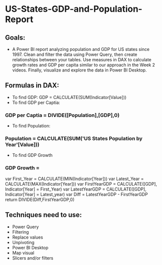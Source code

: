 # US-States-GDP-and-Population-Report

## Goals:
* A Power BI report analyzing population and GDP for US states since 1997. Clean and filter the data using Power Query, then create relationships between your tables. Use measures in DAX to calculate growth rates and GDP per capita similar to our approach in the Week 2 videos. Finally, visualize and explore the data in Power BI Desktop.

## Formulas in DAX:
* To find GDP:
 GDP = CALCULATE(SUM(Indicator[Value]))
* To find GDP per Captia:
### GDP per Captia = DIVIDE([Population],[GDP],0)
* To find Population:
### Population = CALCULATE(SUM('US States Population by Year'[Value]))
* To find GDP Growth
### GDP Growth = 
var First_Year = CALCULATE(MIN(Indicator[Year])) 
var Latest_Year = CALCULATE(MAX(Indicator[Year]))
var FirstYearGDP = CALCULATE([GDP], Indicator[Year] = First_Year)
var LatestYearGDP = CALCULATE([GDP], Indicator[Year] = Latest_year)
var Diff = LatestYearGDP - FirstYearGDP
return
DIVIDE(Diff,FirstYearGDP,0)

## Techniques need to use:
* Power Query
* Filtering
* Replace values
* Unpivoting
* Power BI Desktop
* Map visual
* Slicers and/or filters




